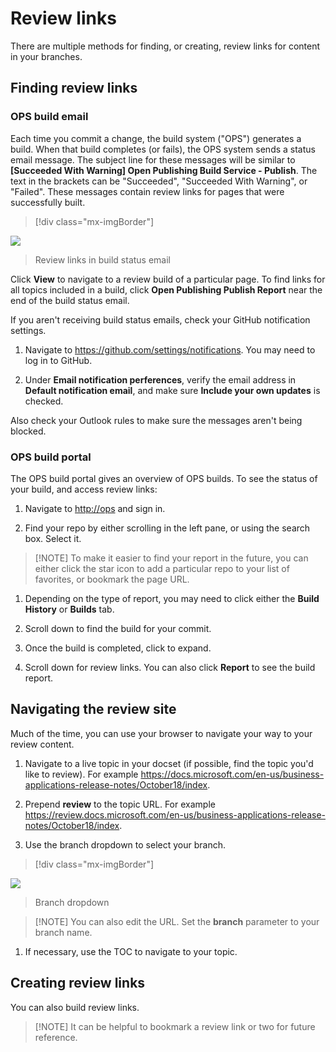 Review links
============

There are multiple methods for finding, or creating, review links for content in
your branches.

Finding review links
--------------------

### OPS build email

Each time you commit a change, the build system ("OPS") generates a build. When
that build completes (or fails), the OPS system sends a status email message.
The subject line for these messages will be similar to **[Succeeded With
Warning] Open Publishing Build Service - Publish**. The text in the brackets can
be "Succeeded", "Succeeded With Warning", or "Failed". These messages contain
review links for pages that were successfully built.

>   [!div class="mx-imgBorder"]

![](media/de3b8b59dbfb5a1f1d78525a5b022c66.png)

>   Review links in build status email

Click **View** to navigate to a review build of a particular page. To find links
for all topics included in a build, click **Open Publishing Publish Report**
near the end of the build status email.

If you aren't receiving build status emails, check your GitHub notification
settings.

1.  Navigate to <https://github.com/settings/notifications>. You may need to log
    in to GitHub.

2.  Under **Email notification perferences**, verify the email address in
    **Default notification email**, and make sure **Include your own updates**
    is checked.

Also check your Outlook rules to make sure the messages aren't being blocked.

### OPS build portal

The OPS build portal gives an overview of OPS builds. To see the status of your
build, and access review links:

1.  Navigate to <http://ops> and sign in.

2.  Find your repo by either scrolling in the left pane, or using the search
    box. Select it.

>   [!NOTE] To make it easier to find your report in the future, you can either
>   click the star icon to add a particular repo to your list of favorites, or
>   bookmark the page URL.

1.  Depending on the type of report, you may need to click either the **Build
    History** or **Builds** tab.

2.  Scroll down to find the build for your commit.

3.  Once the build is completed, click to expand.

4.  Scroll down for review links. You can also click **Report** to see the build
    report.

Navigating the review site
--------------------------

Much of the time, you can use your browser to navigate your way to your review
content.

1.  Navigate to a live topic in your docset (if possible, find the topic you'd
    like to review). For example
    <https://docs.microsoft.com/en-us/business-applications-release-notes/October18/index>.

2.  Prepend **review** to the topic URL. For example
    <https://review.docs.microsoft.com/en-us/business-applications-release-notes/October18/index>.

3.  Use the branch dropdown to select your branch.

>   [!div class="mx-imgBorder"]

![](media/ea0a88d77cc4a9f4346e2939aa5514ae.gif)

>   Branch dropdown

>   [!NOTE] You can also edit the URL. Set the **branch** parameter to your
>   branch name.

1.  If necessary, use the TOC to navigate to your topic.

Creating review links
---------------------

You can also build review links.

>   [!NOTE] It can be helpful to bookmark a review link or two for future
>   reference.
